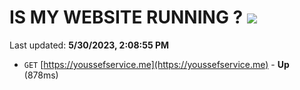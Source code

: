 # IS MY WEBSITE RUNNING ? [![](https://img.shields.io/static/v1?label=Sponsor&message=%E2%9D%A4&logo=GitHub&color=%23fe8e86)](https://github.com/sponsors/<username>)

Last updated: **5/30/2023, 2:08:55 PM**

- `GET` [https://youssefservice.me](https://youssefservice.me) - **Up** (878ms)
